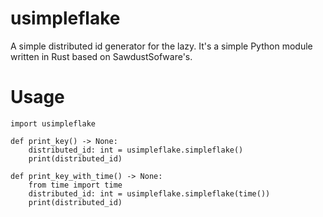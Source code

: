 # usimpleflake

A simple distributed id generator for the lazy. It's a simple Python module written in Rust based on SawdustSofware's.

# Usage

```
import usimpleflake
    
def print_key() -> None:
    distributed_id: int = usimpleflake.simpleflake()
    print(distributed_id)
    
def print_key_with_time() -> None:
    from time import time
    distributed_id: int = usimpleflake.simpleflake(time())
    print(distributed_id)
```
